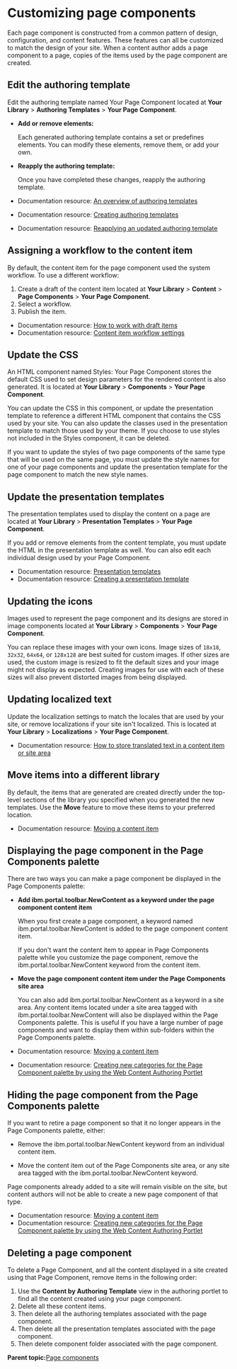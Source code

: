 # Customizing page components 

Each page component is constructed from a common pattern of design, configuration, and content features. These features can all be customized to match the design of your site. When a content author adds a page component to a page, copies of the items used by the page component are created.

## Edit the authoring template

Edit the authoring template named Your Page Component located at **Your Library** \> **Authoring Templates** \> **Your Page Component**.

-   **Add or remove elements:**

    Each generated authoring template contains a set or predefines elements. You can modify these elements, remove them, or add your own.

-   **Reapply the authoring template:**

    Once you have completed these changes, reapply the authoring template.


-   Documentation resource: [An overview of authoring templates](wcm_dev_auth-temp_overview.md)
-   Documentation resource: [Creating authoring templates](../panel_help/wcm_dev_auth-temp_creating.md)
-   Documentation resource: [Reapplying an updated authoring template](../panel_help/wcm_dev_auth-temp_reapply.md)

## Assigning a workflow to the content item

By default, the content item for the page component used the system workflow. To use a different workflow:

1.  Create a draft of the content item located at **Your Library** \> **Content** \> **Page Components** \> **Your Page Component**.
2.  Select a workflow.
3.  Publish the item.

-   Documentation resource: [How to work with draft items](../panel_help/wcm_dev_drafts.md)
-   Documentation resource: [Content item workflow settings](../panel_help/wcm_dev_workflow_items_content.md)

## Update the CSS

An HTML component named Styles: Your Page Component stores the default CSS used to set design parameters for the rendered content is also generated. It is located at **Your Library** \> **Components** \> **Your Page Component**.

You can update the CSS in this component, or update the presentation template to reference a different HTML component that contains the CSS used by your site. You can also update the classes used in the presentation template to match those used by your theme. If you choose to use styles not included in the Styles component, it can be deleted.

If you want to update the styles of two page components of the same type that will be used on the same page, you must update the style names for one of your page components and update the presentation template for the page component to match the new style names.

## Update the presentation templates

The presentation templates used to display the content on a page are located at **Your Library** \> **Presentation Templates** \> **Your Page Component**.

If you add or remove elements from the content template, you must update the HTML in the presentation template as well. You can also edit each individual design used by your Page Component.

-   Documentation resource: [Presentation templates](wcm_cms_presentation_templates.md)
-   Documentation resource: [Creating a presentation template](../panel_help/wcm_dev_pres-temp.md)

## Updating the icons

Images used to represent the page component and its designs are stored in image components located at **Your Library** \> **Components** \> **Your Page Component**.

You can replace these images with your own icons. Image sizes of `18x18`, `32x32`, `64x64`, or `128x128` are best suited for custom images. If other sizes are used, the custom image is resized to fit the default sizes and your image might not display as expected. Creating images for use with each of these sizes will also prevent distorted images from being displayed.

## Updating localized text

Update the localization settings to match the locales that are used by your site, or remove localizations if your site isn't localized. This is located at **Your Library** \> **Localizations** \> **Your Page Component**.

-   Documentation resource: [How to store translated text in a content item or site area](wcm_dev_storing_translated_text.md#)

## Move items into a different library

By default, the items that are generated are created directly under the top-level sections of the library you specified when you generated the new templates. Use the **Move** feature to move these items to your preferred location.

-   Documentation resource: [Moving a content item](../panel_help/wcm_dev_content_linking_moving.md)

## Displaying the page component in the Page Components palette

There are two ways you can make a page component be displayed in the Page Components palette:

-   **Add ibm.portal.toolbar.NewContent as a keyword under the page component content item**

    When you first create a page component, a keyword named ibm.portal.toolbar.NewContent is added to the page component content item.

    If you don't want the content item to appear in Page Components palette while you customize the page component, remove the ibm.portal.toolbar.NewContent keyword from the content item.

-   **Move the page component content item under the Page Components site area**

    You can also add ibm.portal.toolbar.NewContent as a keyword in a site area. Any content items located under a site area tagged with ibm.portal.toolbar.NewContent will also be displayed within the Page Components palette. This is useful if you have a large number of page components and want to display them within sub-folders within the Page Components palette.


-   Documentation resource: [Moving a content item](../panel_help/wcm_dev_content_linking_moving.md)
-   Documentation resource: [Creating new categories for the Page Component palette by using the Web Content Authoring Portlet](../admin-system/epc_newsource_cfgengine.md)

## Hiding the page component from the Page Components palette

If you want to retire a page component so that it no longer appears in the Page Components palette, either:

-   Remove the ibm.portal.toolbar.NewContent keyword from an individual content item.

-   Move the content item out of the Page Components site area, or any site area tagged with the ibm.portal.toolbar.NewContent keyword.


Page components already added to a site will remain visible on the site, but content authors will not be able to create a new page component of that type.

-   Documentation resource: [Moving a content item](../panel_help/wcm_dev_content_linking_moving.md)
-   Documentation resource: [Creating new categories for the Page Component palette by using the Web Content Authoring Portlet](../admin-system/epc_newsource_cfgengine.md)

## Deleting a page component

To delete a Page Component, and all the content displayed in a site created using that Page Component, remove items in the following order:

1.  Use the **Content by Authoring Template** view in the authoring portlet to find all the content created using your page component.
2.  Delete all these content items.
3.  Then delete all the authoring templates associated with the page component.
4.  Then delete all the presentation templates associated with the page component.
5.  Then delete component folder associated with the page component.

**Parent topic:**[Page components ](../wcm/wcm_dev_page_components.md)

